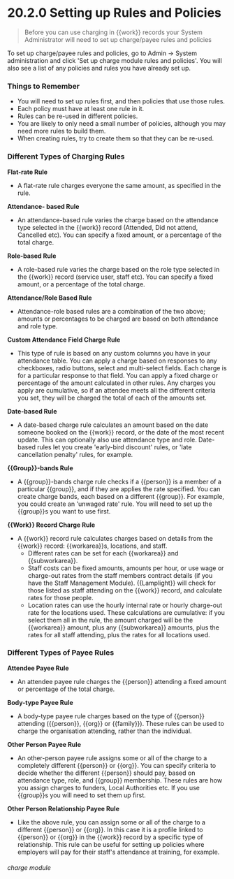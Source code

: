 # 20.2.0 Setting up Rules and Policies

> Before you can use charging in {{work}} records your System Administrator will need to set up charge/payee rules and policies

To set up charge/payee rules and policies, go to Admin -> System administration and click 'Set up charge module rules and policies'. You will also see a list of any policies and rules you have already set up. 

### Things to Remember

- You will need to set up rules first, and then policies that use those rules. 
- Each policy must have at least one rule in it.
- Rules can be re-used in different policies. 
- You are likely to only need a small number of policies, although you may need more rules to build them. 
- When creating rules, try to create them so that they can be re-used. 

### Different Types of Charging Rules 

**Flat-rate Rule**

- A flat-rate rule charges everyone the same amount, as specified in the rule.

**Attendance- based Rule**

- An attendance-based rule varies the charge based on the attendance type selected in the {{work}} record (Attended, Did not attend, Cancelled etc). You can specify a fixed amount, or a percentage of the total charge.

**Role-based Rule**

- A role-based rule varies the charge based on the role type selected in the {{work}} record (service user, staff etc). You can specify a fixed amount, or a percentage of the total charge.

**Attendance/Role Based Rule**

- Attendance-role based rules are a combination of the two above; amounts or percentages to be charged are based on both attendance and role type. 

**Custom Attendance Field Charge Rule**

- This type of rule is based on any custom columns you have in your attendance table. You can apply a charge based on responses to any checkboxes, radio buttons, select and multi-select fields. Each charge is for a particular response to that field. You can apply a fixed charge or percentage of the amount calculated in other rules. Any charges you apply are cumulative, so if an attendee meets all the different criteria you set, they will be charged the total of each of the amounts set. 

**Date-based Rule**

- A date-based charge rule calculates an amount based on the date someone booked on the {{work}} record, or the date of the most recent update. This can optionally also use attendance type and role. Date-based rules let you create 'early-bird discount' rules, or 'late cancellation penalty' rules, for example.

**{{Group}}-bands Rule**

- A {{group}}-bands charge rule checks if a {{person}} is a member of a particular {{group}}, and if they are applies the rate specified. You can create charge bands, each based on a different {{group}}. For example, you could create an 'unwaged rate' rule. You will need to set up the {{group}}s you want to use first.

**{{Work}} Record Charge Rule**

- A {{work}} record rule calculates charges based on details from the {{work}} record: {{workarea}}s, locations, and staff. 
   - Different rates can be set for each {{workarea}} and {{subworkarea}}. 
   - Staff costs can be fixed amounts, amounts per hour, or use wage or charge-out rates from the staff members contract details (if you have the Staff Management Module). {{Lamplight}} will check for those listed as staff attending on the {{work}} record, and calculate rates for those people. 
   - Location rates can use the hourly internal rate or hourly charge-out rate for the locations used. 
These calculations are cumulative: if you select them all in the rule, the amount charged will be the {{workarea}} amount, plus any {{subworkarea}} amounts, plus the rates for all staff attending, plus the rates for all locations used. 

### Different Types of Payee Rules 

**Attendee Payee Rule**

- An attendee payee rule charges the {{person}} attending a fixed amount or percentage of the total charge.

**Body-type Payee Rule**

- A body-type payee rule charges based on the type of {{person}} attending ({{person}}, {{org}} or {{family}}). These rules can be used to charge the organisation attending, rather than the individual. 

**Other Person Payee Rule**

- An other-person payee rule assigns some or all of the charge to a completely different {{person}} or {{org}}. You can specify criteria to decide whether the different {{person}} should pay, based on attendance type, role, and {{group}} membership. These rules are how you assign charges to funders, Local Authorities etc. If you use {{group}}s you will need to set them up first. 

**Other Person Relationship Payee Rule**

- Like the above rule, you can assign some or all of the charge to a different {{person}} or {{org}}. In this case it is a profile linked to {{person}} or {{org}} in the {{work}} record by a specific type of relationship. This rule can be useful for setting up policies where employers will pay for their staff's attendance at training, for example.


###### charge module

